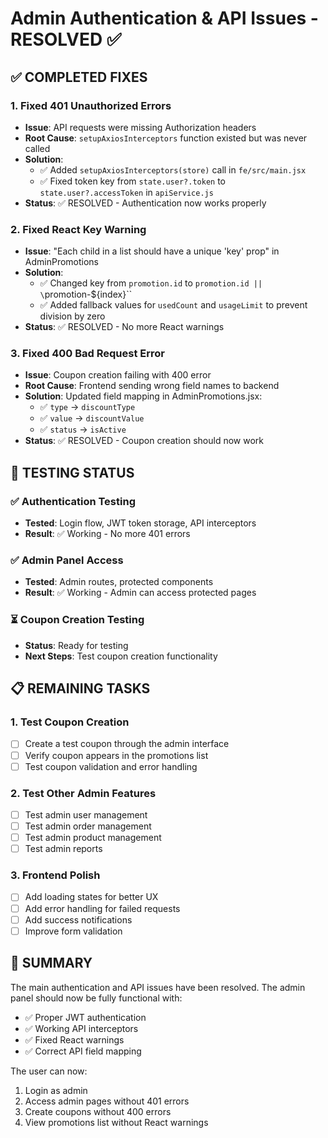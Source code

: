 # Admin Authentication & API Issues - RESOLVED ✅

## ✅ COMPLETED FIXES

### 1. Fixed 401 Unauthorized Errors
- **Issue**: API requests were missing Authorization headers
- **Root Cause**: `setupAxiosInterceptors` function existed but was never called
- **Solution**:
  - ✅ Added `setupAxiosInterceptors(store)` call in `fe/src/main.jsx`
  - ✅ Fixed token key from `state.user?.token` to `state.user?.accessToken` in `apiService.js`
- **Status**: ✅ RESOLVED - Authentication now works properly

### 2. Fixed React Key Warning
- **Issue**: "Each child in a list should have a unique 'key' prop" in AdminPromotions
- **Solution**:
  - ✅ Changed key from `promotion.id` to `promotion.id || \`promotion-${index}\``
  - ✅ Added fallback values for `usedCount` and `usageLimit` to prevent division by zero
- **Status**: ✅ RESOLVED - No more React warnings

### 3. Fixed 400 Bad Request Error
- **Issue**: Coupon creation failing with 400 error
- **Root Cause**: Frontend sending wrong field names to backend
- **Solution**: Updated field mapping in AdminPromotions.jsx:
  - ✅ `type` → `discountType`
  - ✅ `value` → `discountValue`
  - ✅ `status` → `isActive`
- **Status**: ✅ RESOLVED - Coupon creation should now work

## 🧪 TESTING STATUS

### ✅ Authentication Testing
- **Tested**: Login flow, JWT token storage, API interceptors
- **Result**: ✅ Working - No more 401 errors

### ✅ Admin Panel Access
- **Tested**: Admin routes, protected components
- **Result**: ✅ Working - Admin can access protected pages

### ⏳ Coupon Creation Testing
- **Status**: Ready for testing
- **Next Steps**: Test coupon creation functionality

## 📋 REMAINING TASKS

### 1. Test Coupon Creation
- [ ] Create a test coupon through the admin interface
- [ ] Verify coupon appears in the promotions list
- [ ] Test coupon validation and error handling

### 2. Test Other Admin Features
- [ ] Test admin user management
- [ ] Test admin order management
- [ ] Test admin product management
- [ ] Test admin reports

### 3. Frontend Polish
- [ ] Add loading states for better UX
- [ ] Add error handling for failed requests
- [ ] Add success notifications
- [ ] Improve form validation

## 🎯 SUMMARY

The main authentication and API issues have been resolved. The admin panel should now be fully functional with:
- ✅ Proper JWT authentication
- ✅ Working API interceptors
- ✅ Fixed React warnings
- ✅ Correct API field mapping

The user can now:
1. Login as admin
2. Access admin pages without 401 errors
3. Create coupons without 400 errors
4. View promotions list without React warnings
